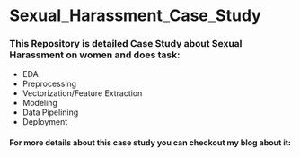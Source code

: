 # Sexual_Harassment_Case_Study
### This Repository is detailed Case Study about Sexual Harassment on women and does task:
- EDA
- Preprocessing
- Vectorization/Feature Extraction
- Modeling
- Data Pipelining
- Deployment
#### For more details about this case study you can checkout my blog about it: 
